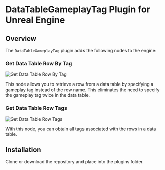 # DataTableGameplayTag Plugin for Unreal Engine

## Overview

The `DataTableGameplayTag` plugin adds the following nodes to the engine:

### Get Data Table Row By Tag

![Get Data Table Row By Tag](GetDataTableRowByTag.png)

This node allows you to retrieve a row from a data table by specifying a gameplay tag instead of the row name. This eliminates the need to specify the gameplay tag twice in the data table.

### Get Data Table Row Tags

![Get Data Table Row Tags](GetDataTableRowTags.png)

With this node, you can obtain all tags associated with the rows in a data table.

## Installation
Clone or download the repository and place into the plugins folder.
